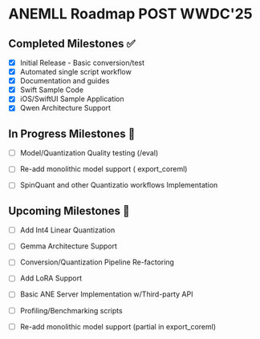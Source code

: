 # ANEMLL Roadmap POST WWDC'25

## Completed Milestones ✅
- [x] Initial Release - Basic conversion/test
- [x] Automated single script workflow
- [x] Documentation and guides
- [x] Swift Sample Code
- [x] iOS/SwiftUI Sample Application
- [x] Qwen Architecture Support

## In Progress Milestones 🚧
- [ ] Model/Quantization Quality testing (/eval)
- [ ] Re-add monolithic model support ( export_coreml)
- [ ] SpinQuant and other Quantizatio workflows Implementation


## Upcoming Milestones 🚧
- [ ] Add Int4 Linear Quantization
- [ ] Gemma Architecture Support
- [ ] Conversion/Quantization Pipeline Re-factoring
- [ ] Add LoRA Support
- [ ] Basic ANE Server Implementation w/Third-party API
- [ ] Profiling/Benchmarking scripts
- [ ] Re-add monolithic model support (partial in export_coreml)



